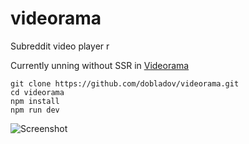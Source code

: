 # videorama
Subreddit video player r

Currently unning without SSR in [Videorama](https://videorama.surge.sh/)

```
git clone https://github.com/dobladov/videorama.git
cd videorama
npm install
npm run dev
```

![Screenshot](https://i.imgur.com/3S43dwa.jpg)
